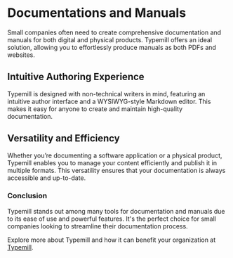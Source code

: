 # Documentations and Manuals

Small companies often need to create comprehensive documentation and manuals for both digital and physical products. Typemill offers an ideal solution, allowing you to effortlessly produce manuals as both PDFs and websites.

## Intuitive Authoring Experience

Typemill is designed with non-technical writers in mind, featuring an intuitive author interface and a WYSIWYG-style Markdown editor. This makes it easy for anyone to create and maintain high-quality documentation.

## Versatility and Efficiency

Whether you’re documenting a software application or a physical product, Typemill enables you to manage your content efficiently and publish it in multiple formats. This versatility ensures that your documentation is always accessible and up-to-date.

### Conclusion

Typemill stands out among many tools for documentation and manuals due to its ease of use and powerful features. It's the perfect choice for small companies looking to streamline their documentation process.

Explore more about Typemill and how it can benefit your organization at [Typemill](https://typemill.net).

